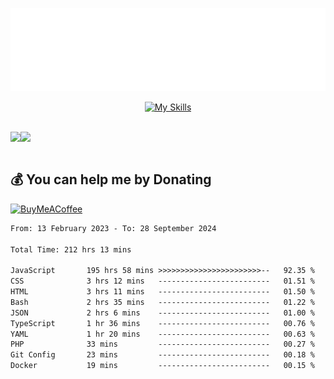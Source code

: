 <div align="center">
  
![readmebox](https://github.com/Taufik-H/Taufik-H/blob/main/readmebox%20(2).svg)

[![My Skills](https://skillicons.dev/icons?i=js,html,css,react,tailwindcss,bootstrap,figma)](https://skillicons.dev)
</div>
<br/>
<div align="center">
  <div style="display: flex; align-items:center;" >
    <img src="https://github-contribution-stats.vercel.app/api/?username=Taufik-H" />
    <img src="https://github-readme-streak-stats.herokuapp.com/?user=Taufik-H&theme=default&hide_border=false" />
  </div>
</div>

<br/>



  ## 💰 You can help me by Donating
  [![BuyMeACoffee](https://img.shields.io/badge/Buy%20Me%20a%20Coffee-ffdd00?style=for-the-badge&logo=buy-me-a-coffee&logoColor=black)](https://buymeacoffee.com/opik) 

<!--START_SECTION:waka-->

```txt
From: 13 February 2023 - To: 28 September 2024

Total Time: 212 hrs 13 mins

JavaScript       195 hrs 58 mins >>>>>>>>>>>>>>>>>>>>>>>--   92.35 %
CSS              3 hrs 12 mins   -------------------------   01.51 %
HTML             3 hrs 11 mins   -------------------------   01.50 %
Bash             2 hrs 35 mins   -------------------------   01.22 %
JSON             2 hrs 6 mins    -------------------------   01.00 %
TypeScript       1 hr 36 mins    -------------------------   00.76 %
YAML             1 hr 20 mins    -------------------------   00.63 %
PHP              33 mins         -------------------------   00.27 %
Git Config       23 mins         -------------------------   00.18 %
Docker           19 mins         -------------------------   00.15 %
```

<!--END_SECTION:waka-->

